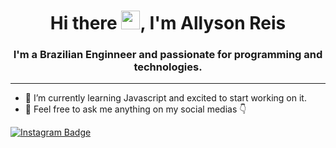 <h1 align="center">Hi there <img src="https://raw.githubusercontent.com/kaueMarques/kaueMarques/master/hi.gif" width="30px">, I'm Allyson Reis</h1>
<h3 align="center">I'm a Brazilian Enginneer and passionate for programming and technologies.</h3>
<hr>

- 🌱 I’m currently learning Javascript and excited to start working on it.
- 💬 Feel free to ask me anything on my social medias 👇

[![Instagram Badge](https://img.shields.io/badge/@allysonreeis-follow%20me-blueviolet?style=flat-square&logo=instagram&logoColor=white)](https://instagram.com/allysonreeis) 

<!--
**allysonreeis/allysonreeis** is a ✨ _special_ ✨ repository because its `README.md` (this file) appears on your GitHub profile.

Here are some ideas to get you started:

- 🔭 I’m currently working on ...
- 🌱 I’m currently learning ...
- 👯 I’m looking to collaborate on ...
- 🤔 I’m looking for help with ...
- 💬 Ask me about ...
- 📫 How to reach me: ...
- 😄 Pronouns: ...
- ⚡ Fun fact: ...
-->
